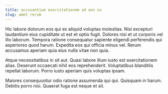 ```yaml
---
title: accusantium exercitationem ad eos ex
slug: amet rerum
---
```


Hic labore dolorum eos qui ex aliquid voluptas molestias. Nisi excepturi laudantium eius cupiditate ut est et optio fugit. Dolores nisi et ut corporis vel illo laborum. Tempora ratione consequatur sapiente eligendi perferendis qui asperiores quod harum. Expedita eos qui officia minus vel. Rerum accusamus aperiam quia eius nulla vitae non quia.

Atque necessitatibus in sit aut. Quasi labore illum iusto est exercitationem alias. Deserunt occaecati nihil eos reprehenderit. Voluptatibus blanditiis repellat laborum. Porro iusto aperiam quis voluptas ipsam.

Maiores consequuntur odio ratione assumenda qui qui. Quisquam in harum. Debitis porro nisi. Quaerat fuga est neque et sit.
